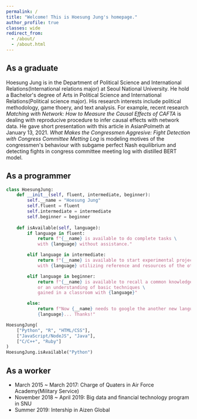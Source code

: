 ```yaml
---
permalink: /
title: "Welcome! This is Hoesung Jung's homepage."
author_profile: true
classes: wide
redirect_from: 
  - /about/
  - /about.html
---
```


## As a graduate

Hoesung Jung is in the Department of Political Science and International Relations(International relations major) at Seoul National University. He hold a Bachelor's degree of Arts in Political Science and International Relations(Political science major). His research interests include political methodology, game thoery, and text analysis. For example, recent research *Matching with Network: How to Measure the Causal Effects of CAFTA* is dealing with reproducive procedure to infer causal effects with network data. He gave short presentation with this article in AsianPolmeth at January 13, 2021. *What Makes the Congressmen Aggresive: Fight Detection with Congress Committee Metting Log* is modeling motives of the congressmen's behaviour with subgame perfect Nash equilibrium and detecting fights in congress committee meeting log with distilled BERT model. 

## As a programmer 

```python
class HoesungJung:
    def __init__(self, fluent, intermediate, beginner):
        self.__name = "Hoesung Jung"
        self.fluent = fluent
        self.intermediate = intermediate
        self.beginner = beginner
    
    def isAvailable(self, language):
        if language in fluent:
            return f"{__name} is available to do complete tasks \
            with {language} without assistance."

        elif language in intermediate:
            return f"{__name} is available to start experimental projects \
            with {language} utilizing reference and resources of the others."

        elif language in beginner:
            return f"{__name} is available to recall a common knowledge \
            or an understanding of basic techniques \
            gained in a classroom with {language}"

        else:
            return f"Now {__name} needs to google the another new language \
            {language}... Thanks!"

HoesungJung(
    ["Python", "R", "HTML/CSS"], 
    ["JavaScript/NodeJS", "Java"], 
    ["C/C++", "Ruby"]
)
HoesungJung.isAvailable("Python")
```

## As a worker

* March 2015 ~ March 2017: Charge of Quaters in Air Force Academy(Military Service)
* November 2018 ~ April 2019: Big data and financial technology program in SNU
* Summer 2019: Intership in Aizen Global